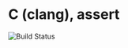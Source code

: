 # C (clang), assert

![Build Status](https://travis-ci.org/cyber-dojo-languages/clang-assert.svg?branch=master)

